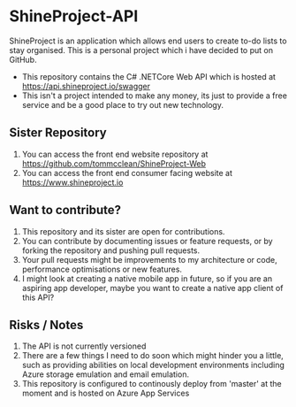 # ShineProject-API
ShineProject is an application which allows end users to create to-do lists to stay organised. This is a personal project which i have decided to put on GitHub.
- This repository contains the C# .NETCore Web API which is hosted at https://api.shineproject.io/swagger
- This isn't a project intended to make any money, its just to provide a free service and be a good place to try out new technology.


## Sister Repository
1. You can access the front end website repository at https://github.com/tommcclean/ShineProject-Web 
2. You can access the front end consumer facing website at https://www.shineproject.io

## Want to contribute?
1. This repository and its sister are open for contributions.
2. You can contribute by documenting issues or feature requests, or by forking the repository and pushing pull requests.
3. Your pull requests might be improvements to my architecture or code, performance optimisations or new features.
3. I might look at creating a native mobile app in future, so if you are an aspiring app developer, maybe you want to create a native app client of this API?

## Risks / Notes
1. The API is not currently versioned
2. There are a few things I need to do soon which might hinder you a little, such as providing abilities on local development environments including Azure storage emulation and email emulation.
3. This repository is configured to continously deploy from 'master' at the moment and is hosted on Azure App Services
